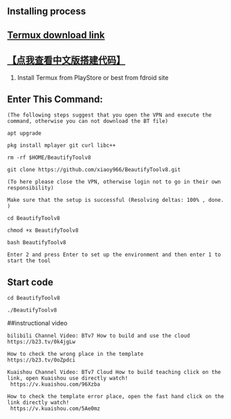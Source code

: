 ## Installing process
## [Termux download link](https://www.123684.com/s/7jF5Vv-lqY7H)
## [【点我查看中文版搭建代码】]( https://github.com/xiaoy966/BeautifyToolv8/blob/main/BeautifyToolv8%E6%90%AD%E5%BB%BA%E4%BB%A3%E7%A0%81.md)

1. Install Termux from PlayStore or best from fdroid site

## Enter This Command:
```
(The following steps suggest that you open the VPN and execute the command, otherwise you can not download the BT file)
```
```
apt upgrade
```
```
pkg install mplayer git curl libc++
```
```
rm -rf $HOME/BeautifyToolv8
```
```
git clone https://github.com/xiaoy966/BeautifyToolv8.git
```
```
(To here please close the VPN, otherwise login not to go in their own responsibility)
```
```
Make sure that the setup is successful (Resolving deltas: 100% , done. )
```
```
cd BeautifyToolv8
```
```
chmod +x BeautifyToolv8
```
```
bash BeautifyToolv8
```
```
Enter 2 and press Enter to set up the environment and then enter 1 to start the tool
```
## Start code
```
cd BeautifyToolv8
```
```
./BeautifyToolv8
```
##instructional video
```
bilibili Channel Video: BTv7 How to build and use the cloud
https://b23.tv/0k4jgLw
```
```
How to check the wrong place in the template
https://b23.tv/0oZpdci
```
```
Kuaishou Channel Video: BTv7 Cloud How to build teaching click on the link, open Kuaishou use directly watch!
 https://v.kuaishou.com/96Xzba
```
```
How to check the template error place, open the fast hand click on the link directly watch!
 https://v.kuaishou.com/5Ae0mz
```
